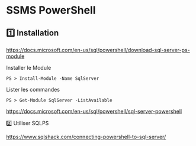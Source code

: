 # SSMS PowerShell


## :one: Installation

https://docs.microsoft.com/en-us/sql/powershell/download-sql-server-ps-module

Installer le Module

```
PS > Install-Module -Name SqlServer
```

Lister les commandes

```
PS > Get-Module SqlServer -ListAvailable
```

https://docs.microsoft.com/en-us/sql/powershell/sql-server-powershell

:two: Utiliser SQLPS

https://www.sqlshack.com/connecting-powershell-to-sql-server/
